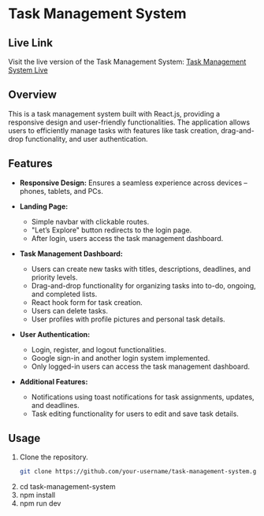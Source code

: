 # Task Management System

## Live Link

Visit the live version of the Task Management System: [Task Management System Live](https://task-management-c3da2.web.app)

## Overview

This is a task management system built with React.js, providing a responsive design and user-friendly functionalities. The application allows users to efficiently manage tasks with features like task creation, drag-and-drop functionality, and user authentication.

## Features

- **Responsive Design:** Ensures a seamless experience across devices – phones, tablets, and PCs.
- **Landing Page:**
  - Simple navbar with clickable routes.
  - "Let’s Explore" button redirects to the login page.
  - After login, users access the task management dashboard.

- **Task Management Dashboard:**
  - Users can create new tasks with titles, descriptions, deadlines, and priority levels.
  - Drag-and-drop functionality for organizing tasks into to-do, ongoing, and completed lists.
  - React hook form for task creation.
  - Users can delete tasks.
  - User profiles with profile pictures and personal task details.

- **User Authentication:**
  - Login, register, and logout functionalities.
  - Google sign-in and another login system implemented.
  - Only logged-in users can access the task management dashboard.

- **Additional Features:**
  - Notifications using toast notifications for task assignments, updates, and deadlines.
  - Task editing functionality for users to edit and save task details.

## Usage

1. Clone the repository.
   ```bash
   git clone https://github.com/your-username/task-management-system.git

2. cd task-management-system
3. npm install
4. npm run dev